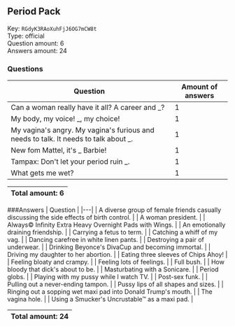 ## Period Pack
Key: `RGdyK3RAoXuhFjJ6OG7mCW8t`  
Type: official  
Question amount: 6  
Answers amount: 24
### Questions
| Question | Amount of answers |
|---|---|
| Can a woman really have it all? A career and _? | 1 |
| My body, my voice! _, my choice! | 1 |
| My vagina's angry. My vagina's furious and needs to talk. It needs to talk about _. | 1 |
| New fom Mattel, it's _ Barbie! | 1 |
| Tampax: Don't let your period ruin _. | 1 |
| What gets me wet? | 1 |

|Total amount: 6|
|---|

###Answers
| Question |
|---|
| A diverse group of female friends casually discussing the side effects of birth control. |
| A woman president. |
| Always© Infinity Extra Heavy Overnight Pads with Wings. |
| An emotionally draining friendship. |
| Carrying a fetus to term. |
| Catching a whiff of my vag. |
| Dancing carefree in white linen pants. |
| Destroying a pair of underwear. |
| Drinking Beyonce's DivaCup and becoming immortal. |
| Driving my daughter to her abortion. |
| Eating three sleeves of Chips Ahoy! |
| Feeling bloaty and crampy. |
| Feeling lots of feelings. |
| Full bush. |
| How bloody that dick's about to be. |
| Masturbating with a Sonicare. |
| Period globs. |
| Playing with my pussy while I watch TV. |
| Post-sex funk. |
| Pulling out a never-ending tampon. |
| Pussy lips of all shapes and sizes. |
| Ringing out a sopping wet maxi pad into Donald Trump's mouth. |
| The vagina hole. |
| Using a Smucker's Uncrustable™ as a maxi pad. |

|Total amount: 24|
|---|